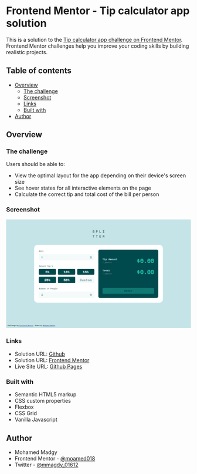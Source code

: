 # Frontend Mentor - Tip calculator app solution

This is a solution to the [Tip calculator app challenge on Frontend Mentor](https://www.frontendmentor.io/challenges/tip-calculator-app-ugJNGbJUX). Frontend Mentor challenges help you improve your coding skills by building realistic projects.

## Table of contents

- [Overview](#overview)
  - [The challenge](#the-challenge)
  - [Screenshot](#screenshot)
  - [Links](#links)
  - [Built with](#built-with)
- [Author](#author)


## Overview

### The challenge

Users should be able to:

- View the optimal layout for the app depending on their device's screen size
- See hover states for all interactive elements on the page
- Calculate the correct tip and total cost of the bill per person


### Screenshot

![](./screenshot.png)


### Links

- Solution URL: [Github](https://github.com/moamed018/Frontend-Mentor-Tip-calculator-app)
- Solution URL: [Frontend Mentor](https://www.frontendmentor.io/solutions/tip-calculator-app-using-html-css-and-js-F3Pc7NMJHm)
- Live Site URL: [Github Pages](https://moamed018.github.io/Frontend-Mentor-Tip-calculator-app/)

### Built with

- Semantic HTML5 markup
- CSS custom properties
- Flexbox
- CSS Grid
- Vanilla Javascript


## Author

- Mohamed Madgy
- Frontend Mentor - [@moamed018](https://www.frontendmentor.io/profile/moamed018)
- Twitter - [@mmagdy_01612](https://twitter.com/mmagdy_01612)

